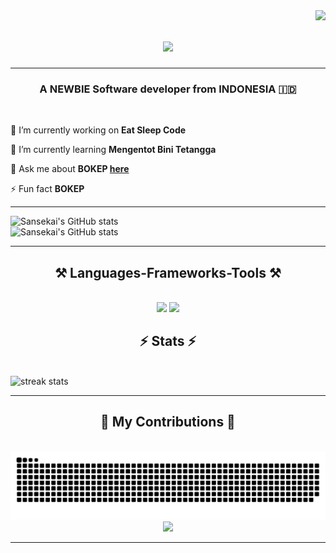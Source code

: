 <img align="right" src="https://visitor-badge.laobi.icu/badge?page_id=zetaxbyte.zetaxbyte" />

<h1 align="center">
    <img src="https://readme-typing-svg.herokuapp.com/?font=Righteous&size=35&center=true&vCenter=true&width=500&height=70&duration=3000&lines=Hi+Ngentod!+👋;+I'm+Zeta+Byte!;" />
</h1>

<hr/>

<h3 align="center">A NEWBIE Software developer from INDONESIA 🇮🇩</h3>

<br/>

<div align="left">
 
 🔭 I’m currently working on **Eat Sleep Code**
 
 🌱 I’m currently learning **Mengentot Bini Tetangga**

💬 Ask me about **BOKEP  [here](https://yandex.com)**

⚡ Fun fact **BOKEP**

 </div>

<hr/>

![Sansekai's GitHub stats](https://github-readme-stats.vercel.app/api?username=zetaxbyte&show_icons=true&theme=tokyonight)<br>
![Sansekai's GitHub stats](https://github-readme-stats.vercel.app/api/top-langs/?username=zetaxbyte&theme=tokyonight&hide_border=false&layout=compact)

<hr/>

<h2 align="center">⚒️ Languages-Frameworks-Tools ⚒️</h2>
<br/>
<div align="center">
    <img src="https://skillicons.dev/icons?i=react,bootstrap,mui,html,css,vscode,github,figma,tailwind,git,r" />
    <img src="https://skillicons.dev/icons?i=nodejs,python,javascript,typescript,express,firebase,mongodb,c,java,nextjs,mysql,flask" /><br>
</div>

<h2 align="center">⚡ Stats ⚡</h2>
<br>
<div zetaxbyte=center>
  <img width=390 src="https://github-readme-streak-stats-salesp07.vercel.app/?user=salesp07&count_private=true&theme=react&border_radius=10" alt="streak stats"/>
 <br>
   
<hr/>

<div align="center">
  <h2>🐍 My Contributions 🐍</h2>
  <br>
  <img alt="snake eating my contributions" src="https://raw.githubusercontent.com/salesp07/salesp07/output/github-contribution-grid-snake.svg" />
    
<div align="center"> 
  <a href="mailto:zetaxlinux@gmail.com">
    <img src="https://img.shields.io/badge/Gmail-333333?style=for-the-badge&logo=gmail&logoColor=red" />
  </a>
</div>

<hr/>
